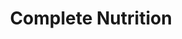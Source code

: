 ---
title: "Complete Nutrition"
url: /sioux-city/complete-nutrition/
shop: nutrition supplements
---